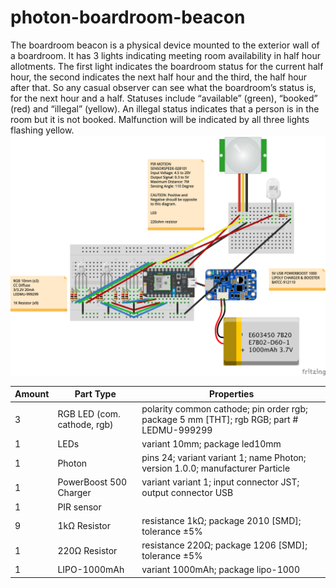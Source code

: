 # photon-boardroom-beacon
The boardroom beacon is a physical device mounted to the exterior wall of a boardroom. It has 3 lights indicating meeting room availability in half hour allotments. The first light indicates the boardroom status for the current half hour, the second indicates the next half hour and the third, the half hour after that. So any casual observer can see what the boardroom’s status is, for the next hour and a half. Statuses include “available” (green), “booked” (red) and “illegal” (yellow). An illegal status indicates that a person is in the room but it is not booked. Malfunction will be indicated by all three lights flashing yellow.
![Fritzing](/photon-boardroom-beacon_bb.png)
<table>
  <thead>
	<tr>
    <th>Amount</th>
    <th>Part Type</th>
    <th>Properties</th>
    </tr>
  </thead>
  <tbody>
<tr>
    <td>3</td>
    <td>RGB LED (com. cathode, rgb)</td>
    <td class="props">polarity common cathode; pin order rgb; package 5 mm [THT]; rgb RGB; part # LEDMU-999299</td>
</tr><tr>
    <td>1</td>
    <td>LEDs</td>
    <td class="props">variant 10mm; package led10mm</td>
</tr><tr>
    <td>1</td>
    <td>Photon</td>
    <td class="props">pins 24; variant variant 1; name Photon; version 1.0.0; manufacturer Particle</td>
</tr><tr>
    <td>1</td>
    <td>PowerBoost 500 Charger</td>
    <td class="props">variant variant 1; input connector JST; output connector USB</td>
</tr><tr>
    <td>1</td>
    <td>PIR sensor</td>
    <td class="props"></td>
</tr><tr>
    <td>9</td>
    <td>1kΩ Resistor</td>
    <td class="props">resistance 1kΩ; package 2010 [SMD]; tolerance ±5%</td>
</tr><tr>
    <td>1</td>
    <td>220Ω Resistor</td>
    <td class="props">resistance 220Ω; package 1206 [SMD]; tolerance ±5%</td>
</tr><tr>
    <td>1</td>
    <td>LIPO-1000mAh</td>
    <td class="props">variant 1000mAh; package lipo-1000</td>
</tr>
  </tbody>
</table>